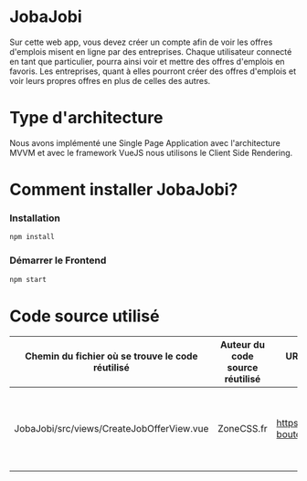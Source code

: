 # JobaJobi
Sur cette web app, vous devez créer un compte afin de voir les offres d'emplois misent en ligne par des entreprises.
Chaque utilisateur connecté en tant que particulier, pourra ainsi voir et mettre des offres d'emplois en favoris.
Les entreprises, quant à elles pourront créer des offres d'emplois et voir leurs propres offres en plus de celles des autres.

# Type d'architecture
Nous avons implémenté une Single Page Application avec l'architecture MVVM et avec le framework VueJS nous utilisons le Client Side Rendering.

# Comment installer JobaJobi?

### Installation

```sh
npm install
```

### Démarrer le Frontend

```sh
npm start
```
# Code source utilisé
Chemin du fichier où se trouve le code réutilisé | Auteur du code source réutilisé | URL où le code réutilisé est disponible | Raison de la réutilisation du code
--- |--- |--- |---
JobaJobi/src/views/CreateJobOfferView.vue | ZoneCSS.fr | https://www.zonecss.fr/faq/les-boutons-en-css.html | Pour pouvoir appliquer un style à un bouton pour qu'il soit arrondi
